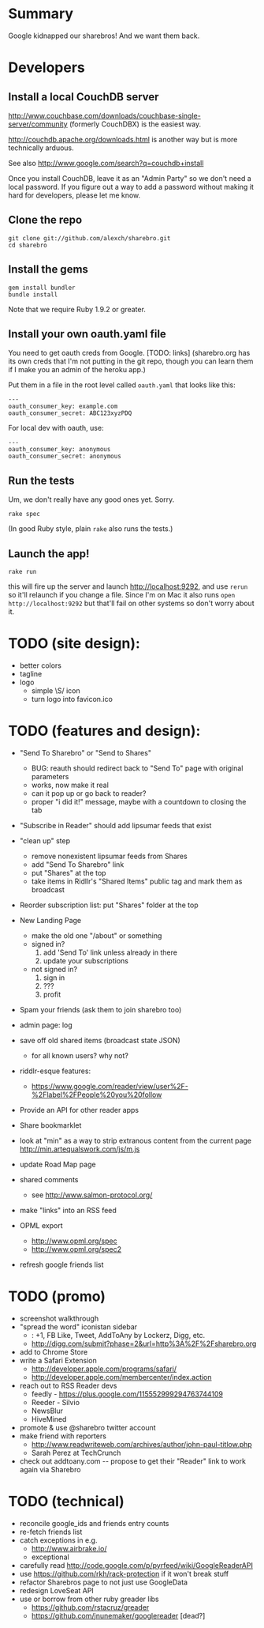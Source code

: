 # Summary

Google kidnapped our sharebros! And we want them back.

# Developers

## Install a local CouchDB server

<http://www.couchbase.com/downloads/couchbase-single-server/community> (formerly CouchDBX) is the easiest way.

<http://couchdb.apache.org/downloads.html> is another way but is more technically arduous.

See also <http://www.google.com/search?q=couchdb+install>

Once you install CouchDB, leave it as an "Admin Party" so we don't need a local password. If you figure out a way to add a password without making it hard for developers, please let me know.

## Clone the repo

    git clone git://github.com/alexch/sharebro.git
    cd sharebro

## Install the gems

    gem install bundler
    bundle install

Note that we require Ruby 1.9.2 or greater.
    
## Install your own oauth.yaml file

You need to get oauth creds from Google. [TODO: links]  (sharebro.org has its own creds that I'm not putting in the git repo, though you can learn them if I make you an admin of the heroku app.)

Put them in a file in the root level called `oauth.yaml` that looks like this:

    ---
    oauth_consumer_key: example.com
    oauth_consumer_secret: ABC123xyzPDQ

For local dev with oauth, use:

    ---
    oauth_consumer_key: anonymous
    oauth_consumer_secret: anonymous

## Run the tests

Um, we don't really have any good ones yet. Sorry.

    rake spec

(In good Ruby style, plain `rake` also runs the tests.)

## Launch the app!

    rake run

this will fire up the server and launch <http://localhost:9292>, and use `rerun` so it'll relaunch if you change a file. Since I'm on Mac it also runs `open http://localhost:9292` but that'll fail on other systems so don't worry about it.

# TODO (site design):

* better colors
* tagline
* logo
  * simple \S/ icon
  * turn logo into favicon.ico

# TODO (features and design):

* "Send To Sharebro" or "Send to Shares"
  * BUG: reauth should redirect back to "Send To" page with original parameters
  * works, now make it real
  * can it pop up or go back to reader?
  * proper "i did it!" message, maybe with a countdown to closing the tab

* "Subscribe in Reader" should add lipsumar feeds that exist

* "clean up" step
  * remove nonexistent lipsumar feeds from Shares
  * add "Send To Sharebro" link
  * put "Shares" at the top
  * take items in Ridllr's "Shared Items" public tag and mark them as broadcast

* Reorder subscription list: put "Shares" folder at the top  

* New Landing Page
  * make the old one "/about" or something
  * signed in?
    1. add 'Send To' link unless already in there
    2. update your subscriptions
  * not signed in?
    1. sign in
    2. ???
    3. profit

* Spam your friends (ask them to join sharebro too)

* admin page: log
* save off old shared items (broadcast state JSON)
  * for all known users? why not?
* riddlr-esque features:
  * https://www.google.com/reader/view/user%2F-%2Flabel%2FPeople%20you%20follow

* Provide an API for other reader apps

* Share bookmarklet
 * look at "min" as a way to strip extranous content from the current page http://min.artequalswork.com/js/m.js

* update Road Map page

* shared comments
  * see http://www.salmon-protocol.org/

* make "links" into an RSS feed

* OPML export
  * http://www.opml.org/spec
  * http://www.opml.org/spec2

* refresh google friends list


# TODO (promo)

* screenshot walkthrough
* "spread the word" iconistan sidebar
  * : +1, FB Like, Tweet, AddToAny by Lockerz, Digg, etc.
  * http://digg.com/submit?phase=2&url=http%3A%2F%2Fsharebro.org
* add to Chrome Store
* write a Safari Extension
  * http://developer.apple.com/programs/safari/
  * http://developer.apple.com/membercenter/index.action
* reach out to RSS Reader devs
  * feedly - https://plus.google.com/115552999294763744109
  * Reeder - Silvio
  * NewsBlur
  * HiveMined
* promote & use @sharebro twitter account
* make friend with reporters
  * http://www.readwriteweb.com/archives/author/john-paul-titlow.php
  * Sarah Perez at TechCrunch
* check out addtoany.com -- propose to get their "Reader" link to work again via Sharebro

# TODO (technical)

* reconcile google_ids and friends entry counts
* re-fetch friends list
* catch exceptions in e.g.
	* http://www.airbrake.io/
	* exceptional
* carefully read http://code.google.com/p/pyrfeed/wiki/GoogleReaderAPI
* use https://github.com/rkh/rack-protection if it won't break stuff
* refactor Sharebros page to not just use GoogleData
* redesign LoveSeat API
* use or borrow from other ruby greader libs
  * https://github.com/rstacruz/greader
  * https://github.com/jnunemaker/googlereader [dead?]
